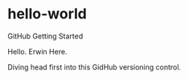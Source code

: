 # hello-world
GitHub Getting Started

Hello.  Erwin Here.

Diving head first into this GidHub versioning control.
